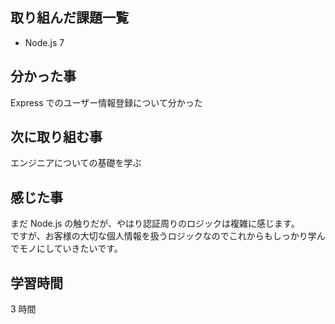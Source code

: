 ## 取り組んだ課題一覧

- Node.js 7

## 分かった事

Express でのユーザー情報登録について分かった

## 次に取り組む事

エンジニアについての基礎を学ぶ

## 感じた事

まだ Node.js の触りだが、やはり認証周りのロジックは複雑に感じます。  
ですが、お客様の大切な個人情報を扱うロジックなのでこれからもしっかり学んでモノにしていきたいです。

## 学習時間

3 時間
